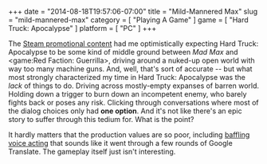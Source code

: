 +++
date = "2014-08-18T19:57:06-07:00"
title = "Mild-Mannered Max"
slug = "mild-mannered-max"
category = [ "Playing A Game" ]
game = [ "Hard Truck: Apocalypse" ]
platform = [ "PC" ]
+++

The <a href="http://store.steampowered.com/app/285500/">Steam promotional content</a> had me optimistically expecting Hard Truck: Apocalypse to be some kind of middle ground between <i>Mad Max</i> and <game:Red Faction: Guerrilla>, driving around a nuked-up open world with way too many machine guns.  And, well, that's sort of accurate -- but what most strongly characterized my time in Hard Truck: Apocalypse was the <i>lack</i> of things to do.  Driving across mostly-empty expanses of barren world.  Holding down a trigger to burn down an incompetent enemy, who barely fights back or poses any risk.  Clicking through conversations where most of the dialog choices only had <b>one option</b>.  And it's not like there's an epic story to suffer through this tedium for.  What is the point?

It hardly matters that the production values are so poor, including <a href="https://www.youtube.com/watch?v=Fnx_U7aR_MY">baffling voice acting</a> that sounds like it went through a few rounds of Google Translate.  The gameplay itself just isn't interesting.